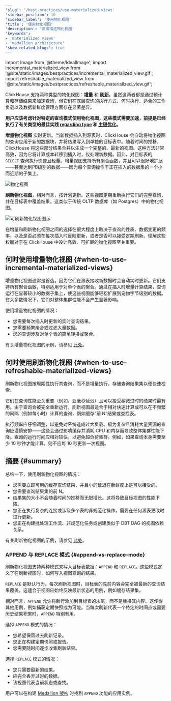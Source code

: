 ```yaml
---
'slug': '/best-practices/use-materialized-views'
'sidebar_position': 10
'sidebar_label': '使用物化视图'
'title': '使用物化视图'
'description': '页面描述物化视图'
'keywords':
- 'materialized views'
- 'medallion architecture'
'show_related_blogs': true
---
```


import Image from '@theme/IdealImage';
import incremental_materialized_view from '@site/static/images/bestpractices/incremental_materialized_view.gif';
import refreshable_materialized_view from '@site/static/images/bestpractices/refreshable_materialized_view.gif';

ClickHouse 支持两种类型的物化视图：[**增量**](/materialized-view/incremental-materialized-view) 和 [**刷新**](/materialized-view/refreshable-materialized-view)。虽然这两者都是通过预计算和存储结果来加速查询，但它们在底层查询的执行方式、何时执行、适合的工作负载以及数据新鲜度管理方面存在显著差异。

**用户应该考虑针对特定的查询模式使用物化视图，这些模式需要加速，前提是已经执行了有关类型的最佳实践 [regarding type](/best-practices/select-data-types) 和 [主键优化](/best-practices/choosing-a-primary-key)。**

**增量物化视图** 实时更新。当新数据插入到源表时，ClickHouse 会自动将物化视图的查询应用于新的数据块，并将结果写入到单独的目标表中。随着时间的推移，ClickHouse 将这些部分结果合并以生成一个完整的、最新的视图。这种方法非常高效，因为它将计算成本转移到插入时，仅处理新数据。因此，对目标表的 `SELECT` 查询执行快速且轻量。增量视图支持所有聚合函数，并且可以很好地扩展——甚至达到PB级别的数据——因为每个查询操作于正在插入的数据集的一个小而近期的子集上。

<Image img={incremental_materialized_view} size="lg" alt="物化视图" />

**刷新物化视图**，相对而言，按计划更新。这些视图定期重新执行它们的完整查询，并在目标表中覆盖结果。这类似于传统 OLTP 数据库（如 Postgres）中的物化视图。

<Image img={refreshable_materialized_view} size="lg" alt="可刷新物化视图图示"/>

在增量和刷新物化视图之间的选择在很大程度上取决于查询的性质、数据变更的频率，以及是否必须在每次插入时反映更新，或者是否可以接受定期刷新。理解这些权衡对于在 ClickHouse 中设计高效、可扩展的物化视图至关重要。

## 何时使用增量物化视图 {#when-to-use-incremental-materialized-views}

增量物化视图通常是首选，因为它们在源表接收新数据时会自动实时更新。它们支持所有聚合函数，特别适用于对单个表的聚合。通过在插入时增量计算结果，查询运行在显著较小的数据子集上，使这些视图能够轻松扩展到宠物字节级别的数据。在大多数情况下，它们对整体集群性能不会产生显著影响。

使用增量物化视图的情况：

- 您需要每次插入时更新的实时查询结果。
- 您需要频繁聚合或过滤大量数据。
- 您的查询涉及对单个表的简单转换或聚合。

有关增量物化视图的示例，请参见 [此处](/materialized-view/incremental-materialized-view)。

## 何时使用刷新物化视图 {#when-to-use-refreshable-materialized-views}

刷新物化视图按周期性执行其查询，而不是增量执行，存储查询结果集以便快速检索。

它们在查询性能至关重要（例如，亚毫秒延迟）且可以接受稍微过时的结果时最有用。由于查询会被完全重新运行，刷新视图最适合于相对快速计算或可以在不频繁的间隔（例如每小时）计算的查询，例如缓存“前 N”结果或查找表。

执行频率应仔细调整，以避免对系统造成过大负载。极为复杂且消耗大量资源的查询应谨慎安排——这些会通过影响缓存并消耗 CPU 和内存而导致整体集群性能下降。查询的运行时间应相对较快，以避免超负荷集群。例如，如果查询本身需要至少 10 秒钟才能计算，则不应每 10 秒更新一次视图。

## 摘要 {#summary}

总结一下，使用刷新物化视图的情况：

- 您需要立即可用的缓存查询结果，并且小的延迟在新鲜度上是可以接受的。
- 您需要查询结果集的前 N。
- 结果集的大小不会随着时间的推移而无限增长。这将导致目标视图的性能下降。
- 您正在执行复杂的连接或涉及多个表的非规范化操作，需要在任何源表更改时进行更新。
- 您正在构建批处理工作流、非规范化任务或创建类似于 DBT DAG 的视图依赖关系。

有关刷新物化视图的示例，请参见 [此处](/materialized-view/refreshable-materialized-view)。

### APPEND 与 REPLACE 模式 {#append-vs-replace-mode}

刷新物化视图支持两种模式来写入目标表数据：`APPEND` 和 `REPLACE`。这些模式定义了在刷新视图时，如何写入视图查询的结果。

`REPLACE` 是默认行为。每次刷新视图时，目标表的先前内容会完全被最新的查询结果覆盖。这适合于视图应始终反映最新状态的用例，例如缓存结果集。

相对而言，`APPEND` 允许将新行添加到目标表的末尾，而不是替换其内容。这使得其他用例，例如捕获定期快照成为可能。当每次刷新代表一个特定的时间点或需要历史结果积累时，`APPEND` 特别有用。

选择 `APPEND` 模式的情况：

- 您希望保留过去刷新记录。
- 您正在构建定期快照或报告。
- 您需要随时间逐步收集刷新结果。

选择 `REPLACE` 模式的情况：

- 您只需要最新的结果。
- 应完全丢弃过时的数据。
- 该视图代表当前状态或查找。

用户可以在构建 [Medallion 架构](https://clickhouse.com/blog/building-a-medallion-architecture-for-bluesky-json-data-with-clickhouse) 时找到 `APPEND` 功能的应用实例。
